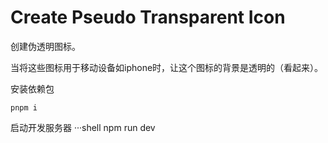 # Create Pseudo Transparent Icon

创建伪透明图标。

当将这些图标用于移动设备如iphone时，让这个图标的背景是透明的（看起来）。

安装依赖包

```shell
pnpm i
```

启动开发服务器
···shell
npm run dev

```

```
